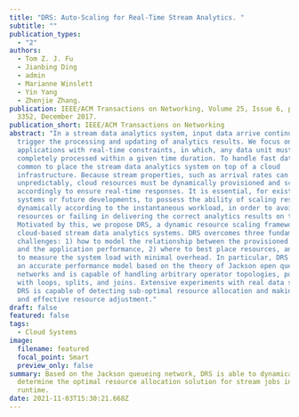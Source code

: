 ```yaml
---
title: "DRS: Auto-Scaling for Real-Time Stream Analytics. "
subtitle: ""
publication_types:
  - "2"
authors:
  - Tom Z. J. Fu
  - Jianbing Ding
  - admin
  - Marianne Winslett
  - Yin Yang
  - Zhenjie Zhang.
publication: IEEE/ACM Transactions on Networking, Volume 25, Issue 6, pp. 3338 -
  3352, December 2017.
publication_short: IEEE/ACM Transactions on Networking
abstract: "In a stream data analytics system, input data arrive continuously and
  trigger the processing and updating of analytics results. We focus on
  applications with real-time constraints, in which, any data unit must be
  completely processed within a given time duration. To handle fast data, it is
  common to place the stream data analytics system on top of a cloud
  infrastructure. Because stream properties, such as arrival rates can fluctuate
  unpredictably, cloud resources must be dynamically provisioned and scheduled
  accordingly to ensure real-time responses. It is essential, for existing
  systems or future developments, to possess the ability of scaling resources
  dynamically according to the instantaneous workload, in order to avoid wasting
  resources or failing in delivering the correct analytics results on time.
  Motivated by this, we propose DRS, a dynamic resource scaling framework for
  cloud-based stream data analytics systems. DRS overcomes three fundamental
  challenges: 1) how to model the relationship between the provisioned resources
  and the application performance, 2) where to best place resources, and 3) how
  to measure the system load with minimal overhead. In particular, DRS includes
  an accurate performance model based on the theory of Jackson open queueing
  networks and is capable of handling arbitrary operator topologies, possibly
  with loops, splits, and joins. Extensive experiments with real data show that
  DRS is capable of detecting sub-optimal resource allocation and making quick
  and effective resource adjustment."
draft: false
featured: false
tags:
  - Cloud Systems
image:
  filename: featured
  focal_point: Smart
  preview_only: false
summary: Based on the Jackson queueing network, DRS is able to dynamically
  determine the optimal resource allocation solution for stream jobs in the
  runtime.
date: 2021-11-03T15:30:21.668Z
---
```

